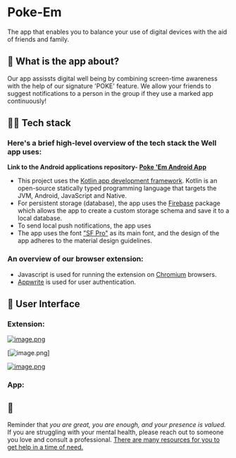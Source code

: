 # Poke-Em
The app that enables you to balance your use of digital devices with the aid of friends and family.

## 🧐 What is the app about?
Our app assissts digital well being by combining screen-time awareness with the help of our signature 'POKE' feature. We allow your friends to suggest notifications to a person in the group if they use a marked app continuously!

## 👨‍💻 Tech stack

### Here's a brief high-level overview of the tech stack the Well app uses:
**Link to the Android applications repository- [Poke 'Em Android App](https://github.com/An-Yay/pokeem/tree/main/app)**

- This project uses the [Kotlin app development framework](https://developer.android.com/kotlin). 
Kotlin is an open-source statically typed programming language that targets the JVM, Android, JavaScript and Native.
- For persistent storage (database), the app uses the [Firebase](https://firebase.google.com/) package which allows the app to create a custom storage schema and save it to a local database.
- To send local push notifications, the app uses 
- The app uses the font ["SF Pro"](https://developer.apple.com/fonts/) as its main font, and the design of the app adheres to the material design guidelines.

### An overview of our browser extension:

- Javascript is used for running the extension on [Chromium]('https://www.chromium.org/Home/') browsers.
- [Appwrite](https://firebase.google.com/) is used for user authentication.

## 📱 User Interface
### Extension: 
 [![image.png](https://i.postimg.cc/bJV5YrNt/image.png)](https://postimg.cc/5Yvgnxz4) 

[![image.png](https://i.postimg.cc/2jcY3jXT/image.png)]

[![image.png](https://i.postimg.cc/MpKjVm7V/image.png)](https://postimg.cc/MvNT8Rrp)


### App: 



## 💛

Reminder that *you are great, you are enough, and your presence is valued.* If you are struggling with your mental health, please reach out to someone you love and consult a professional. [There are many resources for you to get help in a time of need.](https://www.nimh.nih.gov/health/find-help)
